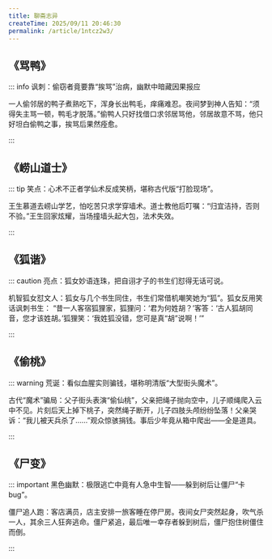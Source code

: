 ```yaml
---
title: 聊斋志异
createTime: 2025/09/11 20:46:30
permalink: /article/1ntcz2w3/
---
```


## 《骂鸭》

::: info 讽刺：偷窃者竟要靠“挨骂”治病，幽默中暗藏因果报应

一人偷邻居的鸭子煮熟吃下，浑身长出鸭毛，痒痛难忍。夜间梦到神人告知：“须得失主骂一顿，鸭毛才脱落。”偷鸭人只好找借口求邻居骂他，邻居故意不骂，他只好坦白偷鸭之事，挨骂后果然痊愈。

:::

## 《崂山道士》

::: tip 笑点：心术不正者学仙术反成笑柄，堪称古代版“打脸现场”。

王生慕道去崂山学艺，怕吃苦只求学穿墙术。道士教他后叮嘱：“归宜洁持，否则不验。”王生回家炫耀，当场撞墙头起大包，法术失效。

:::

## 《狐谐》

::: caution 亮点：狐女妙语连珠，把自诩才子的书生们怼得无话可说。

机智狐女怼文人：狐女与几个书生同住，书生们常借机嘲笑她为“狐”。狐女反用笑话讽刺书生：
“昔一人客宿狐狸家，狐狸问：‘君为何姓胡？’客答：‘古人狐胡同音，您才该姓胡。’狐狸笑：‘我姓狐没错，您可是真“胡”说啊！’”

:::

## 《偷桃》

::: warning 荒诞：看似血腥实则骗钱，堪称明清版“大型街头魔术”。

古代“魔术”骗局：父子街头表演“偷仙桃”，父亲把绳子抛向空中，儿子顺绳爬入云中不见。片刻后天上掉下桃子，突然绳子断开，儿子四肢头颅纷纷坠落！父亲哭诉：“我儿被天兵杀了……”观众惊骇捐钱。事后少年竟从箱中爬出——全是道具。

:::

## 《尸变》

::: important 黑色幽默：极限逃亡中竟有人急中生智——躲到树后让僵尸“卡bug”。

僵尸追人跑：客店满员，店主安排一旅客睡在停尸房。夜间女尸突然起身，吹气杀一人，其余三人狂奔逃命。僵尸紧追，最后唯一幸存者躲到树后，僵尸抱住树僵住而倒。

:::
